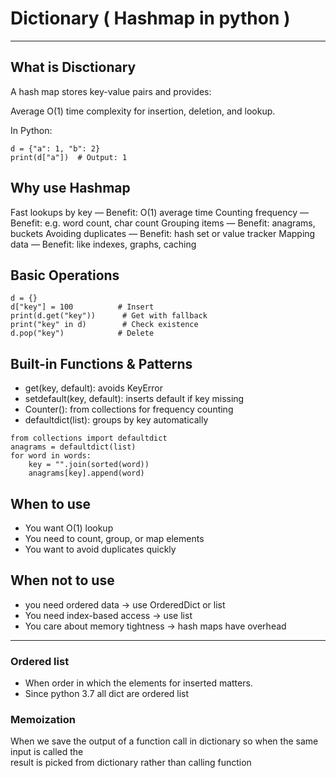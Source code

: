 # Dictionary ( Hashmap in python )
---

## What is Disctionary

A hash map stores key-value pairs and provides:

Average O(1) time complexity for insertion, deletion, and lookup.

In Python:
```commandline
d = {"a": 1, "b": 2}
print(d["a"])  # Output: 1
```
## Why use Hashmap

 Fast lookups by key — Benefit: O(1) average time
 Counting frequency — Benefit: e.g. word count, char count
 Grouping items — Benefit: anagrams, buckets
 Avoiding duplicates — Benefit: hash set or value tracker
 Mapping data — Benefit: like indexes, graphs, caching
 
## Basic Operations

```commandline
d = {}
d["key"] = 100          # Insert
print(d.get("key"))      # Get with fallback
print("key" in d)        # Check existence
d.pop("key")            # Delete
```

## Built-in Functions & Patterns
- get(key, default): avoids KeyError
- setdefault(key, default): inserts default if key missing
- Counter(): from collections for frequency counting
- defaultdict(list): groups by key automatically

```commandline
from collections import defaultdict
anagrams = defaultdict(list)
for word in words:
    key = "".join(sorted(word))
    anagrams[key].append(word)
```

## When to use
- You want O(1) lookup
- You need to count, group, or map elements
- You want to avoid duplicates quickly

## When not to use
- you need ordered data → use OrderedDict or list
- You need index-based access → use list
- You care about memory tightness → hash maps have overhead

---
### Ordered list 
- When order in which the elements for inserted matters. 
- Since python 3.7 all dict are ordered list

### Memoization 
When we save the output of a function call in dictionary so when the same input is called the  
result is picked from dictionary rather than calling function